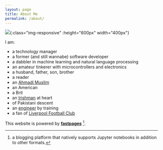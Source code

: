 ```yaml
---
layout: page
title: About Me
permalink: /about/
---
```


<img src="{{site.baseurl}}/images/selfie.jpeg">{:class="img-responsive" :height="600px" width="400px"}

I am:

* a technology manager
* a former (and still wannabe) software developer
* a dabbler in machine learning and natural language processing
* an amateur tinkerer with microcontrollers and electronics
* a husband, father, son, brother
* a reader
* an [Ahmadi Muslim](http://www.alislam.org/introduction/index.html)
* an American
* a Brit
* an [Irishman](http://www.galwaycity.ie/) at heart
* of Pakistani descent
* an [engineer](http://www.imperial.ac.uk/electrical-engineering) by training
* a fan of [Liverpool Football Club](http://www.thisisanfield.com/)



This website is powered by **[fastpages](https://github.com/fastai/fastpages)** [^1].



[^1]:a blogging platform that natively supports Jupyter notebooks in addition to other formats.
